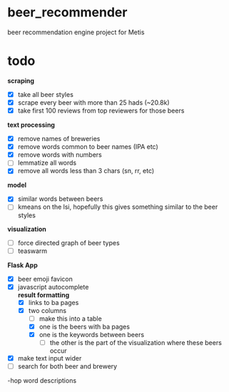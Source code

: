 # beer_recommender
beer recommendation engine project for Metis

# todo  
**scraping**
- [x] take all beer styles  
- [x] scrape every beer with more than 25 hads (~20.8k)
- [x] take first 100 reviews from top reviewers for those beers  
  
**text processing**
- [x] remove names of breweries  
- [x] remove words common to beer names (IPA etc)  
- [x] remove words with numbers  
- [ ] lemmatize all words  
- [x] remove all words less than 3 chars (sn, rr, etc)  
  
**model**
- [x] similar words between beers  
- [ ] kmeans on the lsi, hopefully this gives something similar to the beer styles  
  
**visualization**
- [ ] force directed graph of beer types  
- [ ] teaswarm  
  
**Flask App**
- [x] beer emoji favicon  
- [x] javascript autocomplete  
**result formatting**
	- [x] links to ba pages  
	- [x] two columns  
		- [ ]  make this into a table  
		- [x] one is the beers with ba pages  
		- [x] one is the keywords between beers  
			- [ ] the other is the part of the visualization where these beers occur 
- [x] make text input wider  
- [ ] search for both beer and brewery  

-hop word descriptions  